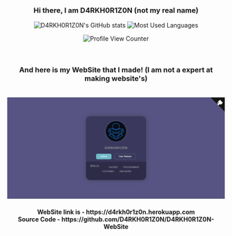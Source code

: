 <div class="content" align="center">
<h3 style="-webkit-touch-callout: none; -webkit-user-select: none; -khtml-user-select: none; -moz-user-select: none; -ms-user-select: none; user-select: none;" align="center">Hi there, I am D4RKH0R1Z0N (not my real name)</h3>

![D4RKH0R1Z0N's GitHub stats](https://github-readme-stats.vercel.app/api?username=D4RKH0R1Z0N&count_private=true)
![Most Used Languages](https://github-readme-stats.vercel.app/api/top-langs/?username=D4RKH0R1Z0N)
  
![Profile View Counter](https://komarev.com/ghpvc/?username=D4RKH0R1Z0N&style=for-the-badge)
  
</div>
<br style="-webkit-touch-callout: none; -webkit-user-select: none; -khtml-user-select: none; -moz-user-select: none; -ms-user-select: none; user-select: none;">
<h3 align="center">And here is my WebSite that I made! (I am not a expert at making website's)</h2>
<br>
<img style="-webkit-touch-callout: none; -webkit-user-select: none; -khtml-user-select: none; -moz-user-select: none; -ms-user-select: none; user-select: none;" src="img/website.png">
<h4 style="-webkit-touch-callout: none; -webkit-user-select: none; -khtml-user-select: none; -moz-user-select: none; -ms-user-select: none; user-select: none;" align="center">WebSite link is - https://d4rkh0r1z0n.herokuapp.com <br style="height: 2px; -webkit-touch-callout: none; -webkit-user-select: none; -khtml-user-select: none; -moz-user-select: none; -ms-user-select: none; user-select: none;" align="center"> Source Code - https://github.com/D4RKH0R1Z0N/D4RKH0R1Z0N-WebSite</h4>
